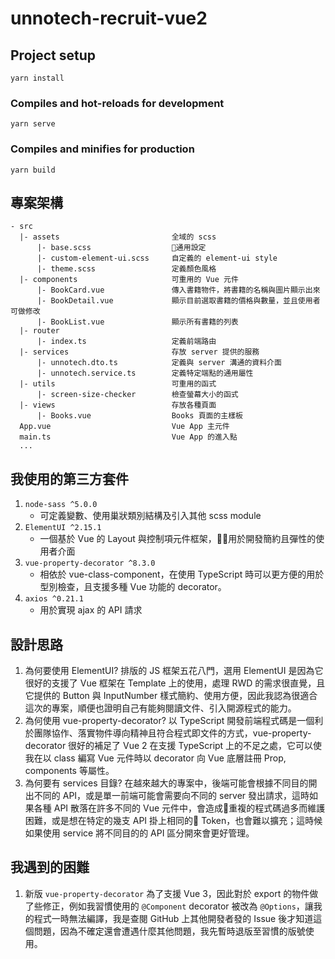 # unnotech-recruit-vue2

## Project setup

```
yarn install
```

### Compiles and hot-reloads for development

```
yarn serve
```

### Compiles and minifies for production

```
yarn build
```

## 專案架構

```
- src
  |- assets                         全域的 scss 
      |- base.scss                  通用設定
      |- custom-element-ui.scss     自定義的 element-ui style
      |- theme.scss                 定義顏色風格
  |- components                     可重用的 Vue 元件
      |- BookCard.vue               傳入書籍物件，將書籍的名稱與圖片顯示出來
      |- BookDetail.vue             顯示目前選取書籍的價格與數量，並且使用者可做修改
      |- BookList.vue               顯示所有書籍的列表
  |- router
      |- index.ts                   定義前端路由
  |- services                       存放 server 提供的服務
      |- unnotech.dto.ts            定義與 server 溝通的資料介面
      |- unnotech.service.ts        定義特定端點的通用屬性
  |- utils                          可重用的函式
      |- screen-size-checker        檢查螢幕大小的函式
  |- views                          存放各種頁面
      |- Books.vue                  Books 頁面的主樣板
  App.vue                           Vue App 主元件
  main.ts                           Vue App 的進入點
  ...
```

## 我使用的第三方套件

1. `node-sass ^5.0.0`
   - 可定義變數、使用巢狀類別結構及引入其他 scss module
2. `ElementUI ^2.15.1`
   - 一個基於 Vue 的 Layout 與控制項元件框架，用於開發簡約且彈性的使用者介面
3. `vue-property-decorator ^8.3.0`
   - 相依於 vue-class-component，在使用 TypeScript 時可以更方便的用於型別檢查，且支援多種 Vue 功能的 decorator。
4. `axios ^0.21.1`
   - 用於實現 ajax 的 API 請求

## 設計思路

1. 為何要使用 ElementUI?
    排版的 JS 框架五花八門，選用 ElementUI 是因為它很好的支援了 Vue 框架在 Template 上的使用，處理 RWD 的需求很直覺，且它提供的 Button 與 InputNumber 樣式簡約、使用方便，因此我認為很適合這次的專案，順便也證明自己有能夠閱讀文件、引入開源程式的能力。
2. 為何使用 vue-property-decorator?
    以 TypeScript 開發前端程式碼是一個利於團隊協作、落實物件導向精神且符合程式即文件的方式，vue-property-decorator 很好的補足了 Vue 2 在支援 TypeScript 上的不足之處，它可以使我在以 class 編寫 Vue 元件時以 decorator 向 Vue 底層註冊 Prop, components 等屬性。
3. 為何要有 services 目錄?
    在越來越大的專案中，後端可能會根據不同目的開出不同的 API，或是單一前端可能會需要向不同的 server 發出請求，這時如果各種 API 散落在許多不同的 Vue 元件中，會造成重複的程式碼過多而維護困難，或是想在特定的幾支 API 掛上相同的 Token，也會難以擴充；這時候如果使用 service 將不同目的的 API 區分開來會更好管理。

## 我遇到的困難

1. 新版 `vue-property-decorator` 為了支援 Vue 3，因此對於 export 的物件做了些修正，例如我習慣使用的 `@Component` decorator 被改為 `@Options`，讓我的程式一時無法編譯，我是查閱 GitHub 上其他開發者發的 Issue 後才知道這個問題，因為不確定還會遭遇什麼其他問題，我先暫時退版至習慣的版號使用。
